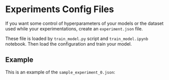 # Experiments Config Files 

If you want some control of hyperparameters of your models or the dataset used while your experimentations, create an `experiment.json` file.

These file is loaded by `train_model.py` script and `train_model.ipynb` notebook.  Then load the configuration and train your model.

## Example

This is an example of the `sample_experiment_0.json`:





